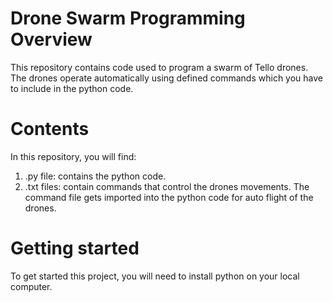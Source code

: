 # Drone Swarm Programming Overview
This repository contains code used to program a swarm of Tello drones. The drones operate automatically using defined commands which you have to include in the python code. 
 
# Contents
In this repository, you will find:  
1. .py file: contains the python code.
2. .txt files: contain commands that control the drones movements. The command file gets imported into the python code for auto flight of the drones.

# Getting started
To get started this project, you will need to install python on your local computer. 
